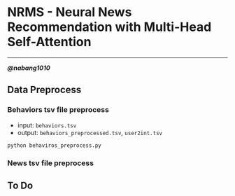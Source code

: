 # NRMS - Neural News Recommendation with Multi-Head Self-Attention
----

***@nabang1010***

## Data Preprocess

### Behaviors tsv file preprocess

* input: `behaviors.tsv`
* output: `behaviors_preprocessed.tsv`, `user2int.tsv`



```console
python behaviros_preprocess.py
```



### News tsv file preprocess


## To Do

